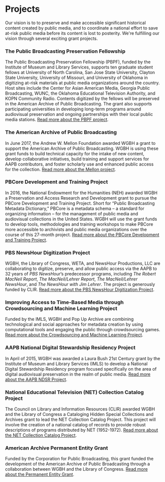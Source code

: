 # Projects

Our vision is to to preserve and make accessible significant historical content created by public media,
and to coordinate a national effort to save at-risk public media before its content is lost to posterity. We're fulfilling our vision through several exciting grant projects. 

### The Public Broadcasting Preservation Fellowship

The Public Broadcasting Preservation Fellowship (PBPF), funded by the Institute of Museum and Library Services, supports ten graduate student fellows at University of North Carolina, San Jose State University, Clayton State University, University of Missouri, and University of Oklahoma in digitizing at-risk materials at public media organizations around the country. Host sites include the Center for Asian American Media, Georgia Public Broadcasting, WUNC, the Oklahoma Educational Television Authority, and KOPN Community Radio. Contents digitized by the fellows will be preserved in the American Archive of Public Broadcasting. The grant also supports participating universities in developing long-term programs around audiovisual preservation and ongoing partnerships with their local public media stations. [Read more about the PBPF project](/about-the-american-archive/projects/pbpf).

### The American Archive of Public Broadcasting

In June 2017, the Andrew W. Mellon Foundation awarded WGBH a grant to support the American Archive of Public Broadcasting. WGBH is using these grant funds to build technical capacity for the intake of new content, develop collaborative initiatives, build training and support services for AAPB contributors, and foster scholarly use and enhanced public access for the collection. [Read more about the Mellon project](/about-the-american-archive/projects/mellon).

### PBCore Development and Training Project

In 2016, the National Endowment for the Humanities (NEH) awarded WGBH a Preservation and Access Research and Development grant to pursue the PBCore Development and Training Project. Short for “Public Broadcasting Metadata Dictionary,” PBCore is a metadata schema – a standard for organizing information – for the management of public media and audiovisual collections in the United States. WGBH will use the grant funds to develop tools, methodologies and training workshops to make PBCore more accessible to archivists and public media organizations over the course of this 27-month project. [Read more about the PBCore Development and Training Project](/about-the-american-archive/projects/pbcore).

### PBS NewsHour Digitization Project

WGBH, the Library of Congress, WETA, and NewsHour Productions, LLC are collaborating to digitize, preserve, and allow public access via the AAPB to 32 years of *PBS NewsHour*’s predecessor programs,
including *The Robert MacNeil Report*, *The MacNeil/Lehrer Report*, *The MacNeil/Lehrer NewsHour*, and *The NewsHour with Jim Lehrer*. The project is generously funded by CLIR.
[Read more about the PBS NewsHour Digitization Project](/about-the-american-archive/projects/newshour).

### Improving Access to Time-Based Media through Crowdsourcing and Machine Learning Project

Funded by the IMLS, WGBH and Pop Up Archive are combining technological and social approaches for metadata creation
by using computational tools and engaging the public through crowdsourcing games. [Read more about the Crowdsourcing and Machine Learning Project](/about-the-american-archive/projects/transcript-project).

### AAPB National Digital Stewardship Residency Project

In April of 2015, WGBH was awarded a Laura Bush 21st Century grant by the Institute of Museum and Library Services (IMLS) to develop a National Digital Stewardship Residency program focused specifically on the area of digital audiovisual preservation in the realm of public media. [Read more about the AAPB NDSR Project](/about-the-american-archive/projects/ndsr).

### National Educational Television (NET) Collection Catalog Project

The Council on Library and Information Resources (CLIR) awarded WGBH and the Library of Congress a Cataloging Hidden Special Collections and Archives grant to lead the NET Collection Catalog Project. This project will involve the creation of a national catalog of records to provide robust descriptions of programs distributed by NET (1952-1972). [Read more about the NET Collection Catalog Project](/about-the-american-archive/projects/net-catalog).

### American Archive Permanent Entity Grant

Funded by the Corporation for Public Broadcasting, this grant funded the development of the American Archive of Public Broadcasting through a collaboration between WGBH and the Library of Congress. [Read more about the Permanent Entity Grant](/about-the-american-archive/projects/permanent-entity).
